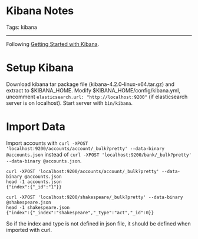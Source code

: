 # Kibana Notes
Tags: kibana

------

Following [Getting Started with Kibana](https://www.elastic.co/guide/en/kibana/current/getting-started.html).

# Setup Kibana

Download kibana tar package file (kibana-4.2.0-linux-x64.tar.gz) and extract to $KIBANA_HOME.
Modify $KIBANA_HOME/config/kibana.yml, uncomment
`elasticsearch.url: "http://localhost:9200"` (if elasticsearch server is on localhost).
Start server with `bin/kibana`.

# Import Data

Import accounts with `curl -XPOST 'localhost:9200/accounts/account/_bulk?pretty' --data-binary @accounts.json`
instead of `curl -XPOST 'localhost:9200/bank/_bulk?pretty' --data-binary @accounts.json`.

    curl -XPOST 'localhost:9200/accounts/account/_bulk?pretty' --data-binary @accounts.json
    head -1 accounts.json
    {"index":{"_id":"1"}}

    curl -XPOST 'localhost:9200/shakespeare/_bulk?pretty' --data-binary @shakespeare.json
    head -1 shakespeare.json
    {"index":{"_index":"shakespeare","_type":"act","_id":0}}

So if the index and type is not defined in json file,
it should be defined when imported with curl.

